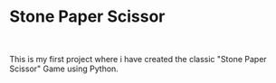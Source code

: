 # Stone Paper Scissor
<br>
<p>This is my first project where i have created the classic "Stone Paper Scissor" Game using Python.</p>
